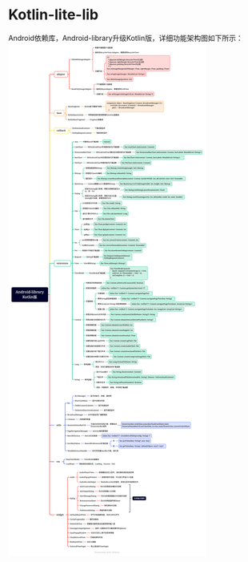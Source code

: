 # Kotlin-lite-lib
Android依赖库，Android-library升级Kotlin版，详细功能架构图如下所示：
![框架功能图](https://github.com/AndroidCoderPeng/Kotlin-lite-lib/blob/main/app/src/main/assets/Android-library-Kotlin.png)
